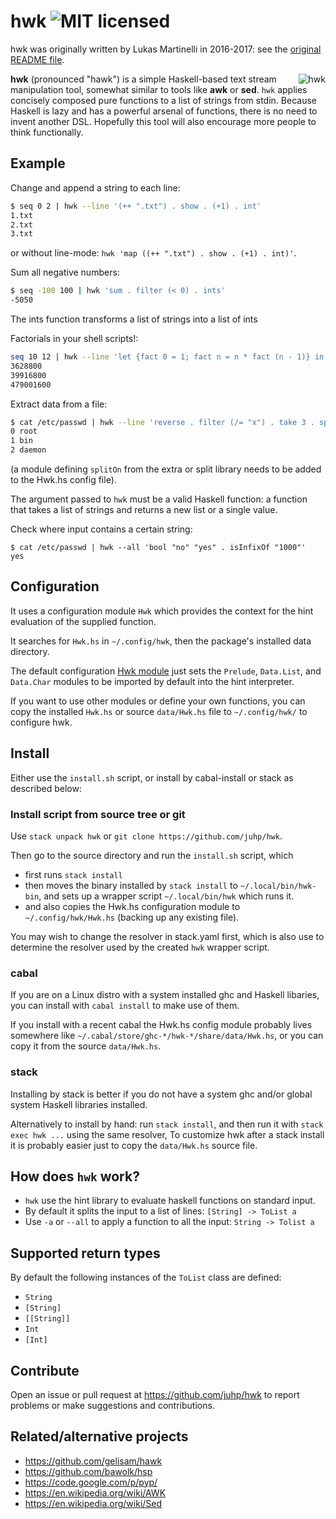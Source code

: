 # hwk ![MIT licensed](https://img.shields.io/badge/license-MIT-blue.svg)

hwk was originally written by Lukas Martinelli in 2016-2017:
see the [original README file](README.md.orig).

<img align="right" alt="hwk" src="hwk.png" />

**hwk** (pronounced "hawk") is a simple Haskell-based text stream manipulation tool, somewhat similar to tools like **awk** or **sed**.
`hwk` applies concisely composed pure functions to a list of strings from stdin. Because Haskell is lazy and has a powerful arsenal of functions, there is no need to invent another DSL. Hopefully this tool will also encourage more people to think functionally.

## Example

Change and append a string to each line:
```bash
$ seq 0 2 | hwk --line '(++ ".txt") . show . (+1) . int'
1.txt
2.txt
3.txt
```
or without line-mode: `hwk 'map ((++ ".txt") . show . (+1) . int)'`.

Sum all negative numbers:
```bash
$ seq -100 100 | hwk 'sum . filter (< 0) . ints'
-5050
```
The ints function transforms a list of strings into a list of ints

Factorials in your shell scripts!:
```bash
seq 10 12 | hwk --line 'let {fact 0 = 1; fact n = n * fact (n - 1)} in fact . int'
3628800
39916800
479001600
```

Extract data from a file:
```bash
$ cat /etc/passwd | hwk --line 'reverse . filter (/= "x") . take 3 . splitOn ":"' | head -3
0 root
1 bin
2 daemon
```
(a module defining `splitOn` from the extra or split library needs to be added to the Hwk.hs config file).

The argument passed to `hwk` must be a valid Haskell function: a function that takes a list of strings and returns a new list or a single value.

Check where input contains a certain string:
```
$ cat /etc/passwd | hwk --all 'bool "no" "yes" . isInfixOf "1000"'
yes
```

## Configuration
It uses a configuration module `Hwk` which provides the context for the hint evaluation of the supplied function.

It searches for `Hwk.hs` in `~/.config/hwk`, then the package's installed data directory.

The default configuration [Hwk module](data/Hwk.hs) just sets
the `Prelude`, `Data.List`, and `Data.Char` modules to be imported by default into the hint interpreter.

If you want to use other modules or define your own functions, you can copy the installed `Hwk.hs` or source `data/Hwk.hs` file to `~/.config/hwk/` to configure hwk.

## Install
Either use the `install.sh` script, or install by cabal-install or stack
as described below:

### Install script from source tree or git
Use `stack unpack hwk` or `git clone https://github.com/juhp/hwk`.

Then go to the source directory and run the `install.sh` script, which

- first runs `stack install`
- then moves the binary installed by `stack install` to `~/.local/bin/hwk-bin`, and sets up a wrapper script `~/.local/bin/hwk` which runs it.
- and also copies the Hwk.hs configuration module to `~/.config/hwk/Hwk.hs` (backing up any existing file).

You may wish to change the resolver in stack.yaml first, which is also use to determine the resolver used by the created `hwk` wrapper script.

### cabal
If you are on a Linux distro with a system installed ghc and Haskell libaries,
you can install with `cabal install` to make use of them.

If you install with a recent cabal the Hwk.hs config module probably lives somewhere like `~/.cabal/store/ghc-*/hwk-*/share/data/Hwk.hs`, or you can copy it from the source `data/Hwk.hs`.

### stack
Installing by stack is better if you do not have a system ghc
and/or global system Haskell libraries installed.

Alternatively to install by hand: run `stack install`,
and then run it with `stack exec hwk ...` using the same resolver,
To customize hwk after a stack install it is probably easier just to copy
the `data/Hwk.hs` source file.

## How does `hwk` work?

- `hwk` use the hint library to evaluate haskell functions on standard input.
- By default it splits the input to a list of lines: `[String] -> ToList a`
- Use `-a` or `--all` to apply a function to all the input: `String -> Tolist a`

## Supported return types

By default the following instances of the `ToList` class are defined:

- `String`
- `[String]`
- `[[String]]`
- `Int`
- `[Int]`

## Contribute

Open an issue or pull request at https://github.com/juhp/hwk
to report problems or make suggestions and contributions.

## Related/alternative projects

- https://github.com/gelisam/hawk
- https://github.com/bawolk/hsp
- https://code.google.com/p/pyp/
- https://en.wikipedia.org/wiki/AWK
- https://en.wikipedia.org/wiki/Sed
